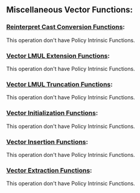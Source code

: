 <!--NOTE: This file is generated by rvv_intrinsic_gen.py-->

## Miscellaneous Vector Functions:

### [Reinterpret Cast Conversion Functions](../rvv-intrinsic-api.md#reinterpret-cast-conversion-functions):
This operation don't have Policy Intrinsic Functions.

### [Vector LMUL Extension Functions](../rvv-intrinsic-api.mdvector-lmul-extension-and-truncation-functions):
This operation don't have Policy Intrinsic Functions.

### [Vector LMUL Truncation Functions](../rvv-intrinsic-api.mdvector-lmul-extension-and-truncation-functions):
This operation don't have Policy Intrinsic Functions.

### [Vector Initialization Functions](../rvv-intrinsic-api.md#vector-initialization-functions):
This operation don't have Policy Intrinsic Functions.

### [Vector Insertion Functions](../rvv-intrinsic-api.md#vector-insertion-functions):
This operation don't have Policy Intrinsic Functions.

### [Vector Extraction Functions](../rvv-intrinsic-api.md#vector-extraction-functions):
This operation don't have Policy Intrinsic Functions.
